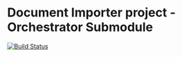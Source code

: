# Document Importer project - Orchestrator Submodule

[![Build Status](https://travis-ci.org/resource-watch/doc-orchestrator.svg?branch=master)](https://travis-ci.org/resource-watch/doc-orchestrator)
